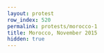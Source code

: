 ```yaml
---
layout: protest
row_index: 520
permalink: protests/morocco-1
title: Morocco, November 2015
hidden: true
---
```

